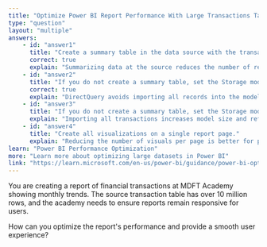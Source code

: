 ```yaml
---
title: "Optimize Power BI Report Performance With Large Transactions Table"
type: "question"
layout: "multiple"
answers:
    - id: "answer1"
      title: "Create a summary table in the data source with the transaction data grouped by month."
      correct: true
      explain: "Summarizing data at the source reduces the number of records in the dataset, improving performance."
    - id: "answer2"
      title: "If you do not create a summary table, set the Storage mode on the transactions table to DirectQuery."
      correct: true
      explain: "DirectQuery avoids importing all records into the model and queries the database on demand."
    - id: "answer3"
      title: "If you do not create a summary table, set the Storage mode on the transactions table to Import."
      explain: "Importing all transactions increases model size and refresh time."
    - id: "answer4"
      title: "Create all visualizations on a single report page."
      explain: "Reducing the number of visuals per page is better for performance than putting all visuals on one page."
learn: "Power BI Performance Optimization"
more: "Learn more about optimizing large datasets in Power BI"
link: "https://learn.microsoft.com/en-us/power-bi/guidance/power-bi-optimization"
---
```

You are creating a report of financial transactions at MDFT Academy showing monthly trends. The source transaction table has over 10 million rows, and the academy needs to ensure reports remain responsive for users.

How can you optimize the report's performance and provide a smooth user experience?
